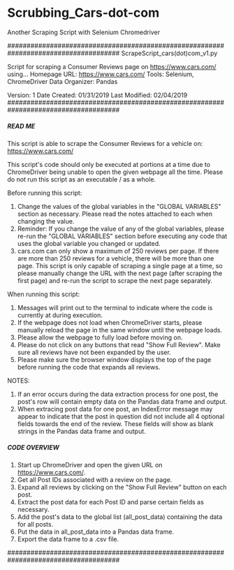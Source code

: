 # Scrubbing_Cars-dot-com
Another Scraping Script with Selenium Chromedriver




#####################################################################################
ScrapeScript_cars(dot)com_v1.py

Script for scraping a Consumer Reviews page on https://www.cars.com/ using...
Homepage URL: https://www.cars.com/
Tools: Selenium, ChromeDriver
Data Organizer: Pandas

Version: 1
Date Created: 01/31/2019
Last Modified: 02/04/2019
#####################################################################################



##### READ ME #######################################################################

This script is able to scrape the Consumer Reviews for a vehicle on:
https://www.cars.com/

This script's code should only be executed at portions at a time due to
ChromeDriver being unable to open the given webpage all the time.
Please do not run this script as an executable / as a whole.

Before running this script:
1. Change the values of the global variables in the "GLOBAL VARIABLES" section
   as necessary. Please read the notes attached to each when changing the value.
2. Reminder: If you change the value of any of the global variables, please
   re-run the "GLOBAL VARIABLES" section before executing any code that uses
   the global variable you changed or updated.
3. cars.com can only show a maximum of 250 reviews per page. If there are more
   than 250 reviews for a vehicle, there will be more than one page. This script
   is only capable of scraping a single page at a time, so please manually change
   the URL with the next page (after scraping the first page) and re-run the
   script to scrape the next page separately.

When running this script:
1. Messages will print out to the terminal to indicate where the code is
   currently at during execution.
2. If the webpage does not load when ChromeDriver starts, please manually
   reload the page in the same window until the webpage loads.
3. Please allow the webpage to fully load before moving on.
4. Please do not click on any buttons that read "Show Full Review".
   Make sure all reviews have not been expanded by the user.
5. Please make sure the browser window displays the top of the page before
   running the code that expands all reviews.

NOTES:
1. If an error occurs during the data extraction process for one post,
   the post's row will contain empty data on the Pandas data frame and output.
2. When extracing post data for one post, an IndexError message may appear to
   indicate that the post in question did not include all 4 optional fields
   towards the end of the review. These fields will show as blank strings in
   the Pandas data frame and output.

##### CODE OVERVIEW #################################################################

1. Start up ChromeDriver and open the given URL on https://www.cars.com/.
2. Get all Post IDs associated with a review on the page.
3. Expand all reviews by clicking on the "Show Full Review" button on each post.
4. Extract the post data for each Post ID and parse certain fields as necessary.
5. Add the post's data to the global list (all_post_data) containing the data
   for all posts.
6. Put the data in all_post_data into a Pandas data frame.
7. Export the data frame to a .csv file.

#####################################################################################


